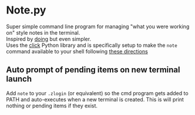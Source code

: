 # Note.py

Super simple command line program for managing "what you were working on" style notes in the terminal.  
Inspired by [doing](https://github.com/ttscoff/doing) but even simpler.  
Uses the [click](https://click.palletsprojects.com/en/7.x/) Python library and is specifically setup to make the `note` command available to your shell following [these directions](https://click.palletsprojects.com/en/7.x/setuptools/) 

## Auto prompt of pending items on new terminal launch

Add `note` to your `.zlogin` (or equivalent) so the cmd program gets added to PATH and auto-executes when a new terminal is created. This is will print nothing or pending items if they exist. 
